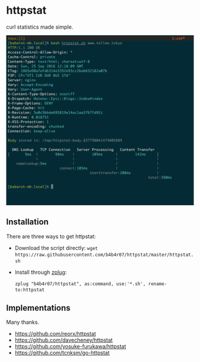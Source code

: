 httpstat
===

curl statistics made simple.

![](demo.png)

## Installation

There are three ways to get httpstat:

- Download the script directly: `wget https://raw.githubusercontent.com/b4b4r07/httpstat/master/httpstat.sh`
- Install through [zplug](https://github.com/zplug/zplug): 

	```
	zplug "b4b4r07/httpstat", as:command, use:'*.sh', rename-to:httpstat
	```

## Implementations

Many thanks.

- https://github.com/reorx/httpstat
- https://github.com/davecheney/httpstat
- https://github.com/yosuke-furukawa/httpstat
- https://github.com/tcnksm/go-httpstat
